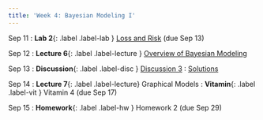 ```yaml
---
title: 'Week 4: Bayesian Modeling I'
---
```


Sep 11
: **Lab 2**{: .label .label-lab } [Loss and Risk](https://data102.datahub.berkeley.edu/hub/user-redirect/git-pull?repo=https%3A%2F%2Fgithub.com%2Fds-102%2Ffa23-materials&urlpath=lab%2Ftree%2Ffa23-materials%2Flab%2Flab02%2Flab02.ipynb&branch=main) (due Sep 13)

Sep 12
: **Lecture 6**{: .label .label-lecture } [Overview of Bayesian Modeling](lecture/lec06)

Sep 13
: **Discussion**{: .label .label-disc } [Discussion 3](https://drive.google.com/file/d/1Iqjf5qKma2WF2COpEfja0QNGHz0Owk42/view?usp=sharing)
    : [Solutions](https://drive.google.com/file/d/13NvRfhvMJiZYxydT_z-_uT6Znwll4mqo/view?usp=sharing)

Sep 14
: **Lecture 7**{: .label .label-lecture} Graphical Models
: **Vitamin**{: .label .label-vit } Vitamin 4 (due Sep 17)

Sep 15
: **Homework**{: .label .label-hw } Homework 2 (due Sep 29)
